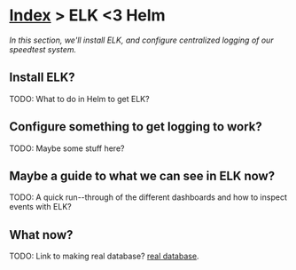 [Index](index) > ELK <3 Helm
============================
_In this section, we'll install ELK, and configure centralized logging of our speedtest system._

Install ELK?
------------
TODO: What to do in Helm to get ELK?

Configure something to get logging to work?
-------------------------------------------
TODO: Maybe some stuff here?

Maybe a guide to what we can see in ELK now?
--------------------------------------------
TODO: A quick run--through of the different dashboards and how to inspect events with ELK?

What now?
---------
TODO: Link to making real database?
[real database](7-will-the-real-database-please-install).